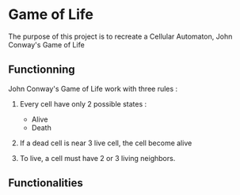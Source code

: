 # Game of Life

The purpose of this project is to recreate a Cellular Automaton, John Conway's Game of Life 

## Functionning

John Conway's Game of Life work with three rules :

  1. Every cell have only 2 possible states :
     - Alive
     - Death
    
  2. If a dead cell is near 3 live cell, the cell become alive
  
  3. To live, a cell must have 2 or 3 living neighbors.
  
 ## Functionalities
 
 
